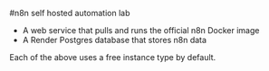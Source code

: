 #n8n self hosted automation lab

- A web service that pulls and runs the official n8n Docker image
- A Render Postgres database that stores n8n data

Each of the above uses a free instance type by default.
